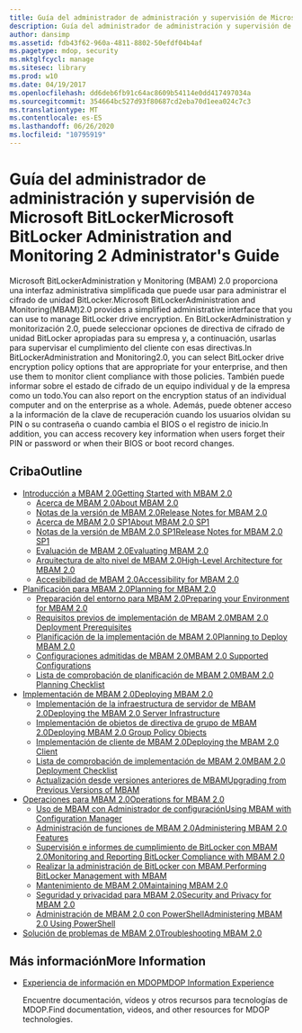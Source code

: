 ```yaml
---
title: Guía del administrador de administración y supervisión de Microsoft BitLocker
description: Guía del administrador de administración y supervisión de Microsoft BitLocker
author: dansimp
ms.assetid: fdb43f62-960a-4811-8802-50efdf04b4af
ms.pagetype: mdop, security
ms.mktglfcycl: manage
ms.sitesec: library
ms.prod: w10
ms.date: 04/19/2017
ms.openlocfilehash: dd6deb6fb91c64ac8609b54114e0dd417497034a
ms.sourcegitcommit: 354664bc527d93f80687cd2eba70d1eea024c7c3
ms.translationtype: MT
ms.contentlocale: es-ES
ms.lasthandoff: 06/26/2020
ms.locfileid: "10795919"
---
```

# <span data-ttu-id="ce13a-103">Guía del administrador de administración y supervisión de Microsoft BitLocker</span><span class="sxs-lookup"><span data-stu-id="ce13a-103">Microsoft BitLocker Administration and Monitoring 2 Administrator's Guide</span></span>

<span data-ttu-id="ce13a-104">Microsoft BitLockerAdministration y Monitoring (MBAM) 2.0 proporciona una interfaz administrativa simplificada que puede usar para administrar el cifrado de unidad BitLocker.</span><span class="sxs-lookup"><span data-stu-id="ce13a-104">Microsoft BitLockerAdministration and Monitoring(MBAM)2.0 provides a simplified administrative interface that you can use to manage BitLocker drive encryption.</span></span> <span data-ttu-id="ce13a-105">En BitLockerAdministration y monitorización 2.0, puede seleccionar opciones de directiva de cifrado de unidad BitLocker apropiadas para su empresa y, a continuación, usarlas para supervisar el cumplimiento del cliente con esas directivas.</span><span class="sxs-lookup"><span data-stu-id="ce13a-105">In BitLockerAdministration and Monitoring2.0, you can select BitLocker drive encryption policy options that are appropriate for your enterprise, and then use them to monitor client compliance with those policies.</span></span> <span data-ttu-id="ce13a-106">También puede informar sobre el estado de cifrado de un equipo individual y de la empresa como un todo.</span><span class="sxs-lookup"><span data-stu-id="ce13a-106">You can also report on the encryption status of an individual computer and on the enterprise as a whole.</span></span> <span data-ttu-id="ce13a-107">Además, puede obtener acceso a la información de la clave de recuperación cuando los usuarios olvidan su PIN o su contraseña o cuando cambia el BIOS o el registro de inicio.</span><span class="sxs-lookup"><span data-stu-id="ce13a-107">In addition, you can access recovery key information when users forget their PIN or password or when their BIOS or boot record changes.</span></span>

## <span data-ttu-id="ce13a-108">Criba</span><span class="sxs-lookup"><span data-stu-id="ce13a-108">Outline</span></span>

- [<span data-ttu-id="ce13a-109">Introducción a MBAM 2.0</span><span class="sxs-lookup"><span data-stu-id="ce13a-109">Getting Started with MBAM 2.0</span></span>](getting-started-with-mbam-20-mbam-2.md)
  - [<span data-ttu-id="ce13a-110">Acerca de MBAM 2.0</span><span class="sxs-lookup"><span data-stu-id="ce13a-110">About MBAM 2.0</span></span>](about-mbam-20-mbam-2.md)
  - [<span data-ttu-id="ce13a-111">Notas de la versión de MBAM 2.0</span><span class="sxs-lookup"><span data-stu-id="ce13a-111">Release Notes for MBAM 2.0</span></span>](release-notes-for-mbam-20-mbam-2.md)
  - [<span data-ttu-id="ce13a-112">Acerca de MBAM 2.0 SP1</span><span class="sxs-lookup"><span data-stu-id="ce13a-112">About MBAM 2.0 SP1</span></span>](about-mbam-20-sp1.md)
  - [<span data-ttu-id="ce13a-113">Notas de la versión de MBAM 2.0 SP1</span><span class="sxs-lookup"><span data-stu-id="ce13a-113">Release Notes for MBAM 2.0 SP1</span></span>](release-notes-for-mbam-20-sp1.md)
  - [<span data-ttu-id="ce13a-114">Evaluación de MBAM 2.0</span><span class="sxs-lookup"><span data-stu-id="ce13a-114">Evaluating MBAM 2.0</span></span>](evaluating-mbam-20-mbam-2.md)
  - [<span data-ttu-id="ce13a-115">Arquitectura de alto nivel de MBAM 2.0</span><span class="sxs-lookup"><span data-stu-id="ce13a-115">High-Level Architecture for MBAM 2.0</span></span>](high-level-architecture-for-mbam-20-mbam-2.md)
  - [<span data-ttu-id="ce13a-116">Accesibilidad de MBAM 2.0</span><span class="sxs-lookup"><span data-stu-id="ce13a-116">Accessibility for MBAM 2.0</span></span>](accessibility-for-mbam-20-mbam-2.md)
- [<span data-ttu-id="ce13a-117">Planificación para MBAM 2.0</span><span class="sxs-lookup"><span data-stu-id="ce13a-117">Planning for MBAM 2.0</span></span>](planning-for-mbam-20-mbam-2.md)
  - [<span data-ttu-id="ce13a-118">Preparación del entorno para MBAM 2.0</span><span class="sxs-lookup"><span data-stu-id="ce13a-118">Preparing your Environment for MBAM 2.0</span></span>](preparing-your-environment-for-mbam-20-mbam-2.md)
  - [<span data-ttu-id="ce13a-119">Requisitos previos de implementación de MBAM 2.0</span><span class="sxs-lookup"><span data-stu-id="ce13a-119">MBAM 2.0 Deployment Prerequisites</span></span>](mbam-20-deployment-prerequisites-mbam-2.md)
  - [<span data-ttu-id="ce13a-120">Planificación de la implementación de MBAM 2.0</span><span class="sxs-lookup"><span data-stu-id="ce13a-120">Planning to Deploy MBAM 2.0</span></span>](planning-to-deploy-mbam-20-mbam-2.md)
  - [<span data-ttu-id="ce13a-121">Configuraciones admitidas de MBAM 2.0</span><span class="sxs-lookup"><span data-stu-id="ce13a-121">MBAM 2.0 Supported Configurations</span></span>](mbam-20-supported-configurations-mbam-2.md)
  - [<span data-ttu-id="ce13a-122">Lista de comprobación de planificación de MBAM 2.0</span><span class="sxs-lookup"><span data-stu-id="ce13a-122">MBAM 2.0 Planning Checklist</span></span>](mbam-20-planning-checklist-mbam-2.md)
- [<span data-ttu-id="ce13a-123">Implementación de MBAM 2.0</span><span class="sxs-lookup"><span data-stu-id="ce13a-123">Deploying MBAM 2.0</span></span>](deploying-mbam-20-mbam-2.md)
  - [<span data-ttu-id="ce13a-124">Implementación de la infraestructura de servidor de MBAM 2.0</span><span class="sxs-lookup"><span data-stu-id="ce13a-124">Deploying the MBAM 2.0 Server Infrastructure</span></span>](deploying-the-mbam-20-server-infrastructure-mbam-2.md)
  - [<span data-ttu-id="ce13a-125">Implementación de objetos de directiva de grupo de MBAM 2.0</span><span class="sxs-lookup"><span data-stu-id="ce13a-125">Deploying MBAM 2.0 Group Policy Objects</span></span>](deploying-mbam-20-group-policy-objects-mbam-2.md)
  - [<span data-ttu-id="ce13a-126">Implementación de cliente de MBAM 2.0</span><span class="sxs-lookup"><span data-stu-id="ce13a-126">Deploying the MBAM 2.0 Client</span></span>](deploying-the-mbam-20-client-mbam-2.md)
  - [<span data-ttu-id="ce13a-127">Lista de comprobación de implementación de MBAM 2.0</span><span class="sxs-lookup"><span data-stu-id="ce13a-127">MBAM 2.0 Deployment Checklist</span></span>](mbam-20-deployment-checklist-mbam-2.md)
  - [<span data-ttu-id="ce13a-128">Actualización desde versiones anteriores de MBAM</span><span class="sxs-lookup"><span data-stu-id="ce13a-128">Upgrading from Previous Versions of MBAM</span></span>](upgrading-from-previous-versions-of-mbam.md)
- [<span data-ttu-id="ce13a-129">Operaciones para MBAM 2.0</span><span class="sxs-lookup"><span data-stu-id="ce13a-129">Operations for MBAM 2.0</span></span>](operations-for-mbam-20-mbam-2.md)
  - [<span data-ttu-id="ce13a-130">Uso de MBAM con Administrador de configuración</span><span class="sxs-lookup"><span data-stu-id="ce13a-130">Using MBAM with Configuration Manager</span></span>](using-mbam-with-configuration-manager.md)
  - [<span data-ttu-id="ce13a-131">Administración de funciones de MBAM 2.0</span><span class="sxs-lookup"><span data-stu-id="ce13a-131">Administering MBAM 2.0 Features</span></span>](administering-mbam-20-features-mbam-2.md)
  - [<span data-ttu-id="ce13a-132">Supervisión e informes de cumplimiento de BitLocker con MBAM 2.0</span><span class="sxs-lookup"><span data-stu-id="ce13a-132">Monitoring and Reporting BitLocker Compliance with MBAM 2.0</span></span>](monitoring-and-reporting-bitlocker-compliance-with-mbam-20-mbam-2.md)
  - [<span data-ttu-id="ce13a-133">Realizar la administración de BitLocker con MBAM.</span><span class="sxs-lookup"><span data-stu-id="ce13a-133">Performing BitLocker Management with MBAM</span></span>](performing-bitlocker-management-with-mbam-mbam-2.md)
  - [<span data-ttu-id="ce13a-134">Mantenimiento de MBAM 2.0</span><span class="sxs-lookup"><span data-stu-id="ce13a-134">Maintaining MBAM 2.0</span></span>](maintaining-mbam-20-mbam-2.md)
  - [<span data-ttu-id="ce13a-135">Seguridad y privacidad para MBAM 2.0</span><span class="sxs-lookup"><span data-stu-id="ce13a-135">Security and Privacy for MBAM 2.0</span></span>](security-and-privacy-for-mbam-20-mbam-2.md)
  - [<span data-ttu-id="ce13a-136">Administración de MBAM 2.0 con PowerShell</span><span class="sxs-lookup"><span data-stu-id="ce13a-136">Administering MBAM 2.0 Using PowerShell</span></span>](administering-mbam-20-using-powershell-mbam-2.md)
- [<span data-ttu-id="ce13a-137">Solución de problemas de MBAM 2.0</span><span class="sxs-lookup"><span data-stu-id="ce13a-137">Troubleshooting MBAM 2.0</span></span>](troubleshooting-mbam-20-mbam-2.md)

## <span data-ttu-id="ce13a-138">Más información</span><span class="sxs-lookup"><span data-stu-id="ce13a-138">More Information</span></span>

- [<span data-ttu-id="ce13a-139">Experiencia de información en MDOP</span><span class="sxs-lookup"><span data-stu-id="ce13a-139">MDOP Information Experience</span></span>](index.md)

  <span data-ttu-id="ce13a-140">Encuentre documentación, vídeos y otros recursos para tecnologías de MDOP.</span><span class="sxs-lookup"><span data-stu-id="ce13a-140">Find documentation, videos, and other resources for MDOP technologies.</span></span>

 

 






